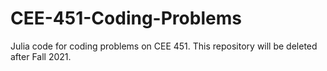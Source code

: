 # CEE-451-Coding-Problems
Julia code for coding problems on CEE 451. This repository will be deleted after Fall 2021.

